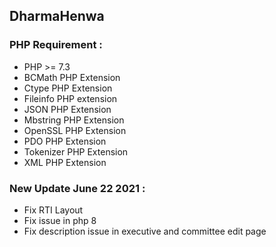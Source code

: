 ## DharmaHenwa

### PHP Requirement :

- PHP >= 7.3
- BCMath PHP Extension
- Ctype PHP Extension
- Fileinfo PHP extension
- JSON PHP Extension
- Mbstring PHP Extension
- OpenSSL PHP Extension
- PDO PHP Extension
- Tokenizer PHP Extension
- XML PHP Extension

### New Update June 22 2021 :

- Fix RTI Layout
- Fix issue in php 8
- Fix description issue in executive and committee edit page
